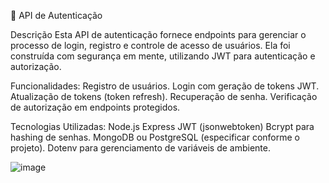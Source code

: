 📌 API de Autenticação

Descrição
Esta API de autenticação fornece endpoints para gerenciar o processo de login, registro e controle de acesso de usuários. Ela foi construída com segurança em mente, utilizando JWT para autenticação e autorização.

Funcionalidades:
Registro de usuários.
Login com geração de tokens JWT.
Atualização de tokens (token refresh).
Recuperação de senha.
Verificação de autorização em endpoints protegidos.

Tecnologias Utilizadas:
Node.js
Express
JWT (jsonwebtoken)
Bcrypt para hashing de senhas.
MongoDB ou PostgreSQL (especificar conforme o projeto).
Dotenv para gerenciamento de variáveis de ambiente.


![image](https://user-images.githubusercontent.com/69531157/184635067-8eaae1e4-622e-424a-bd4d-63d94fc63019.png)
